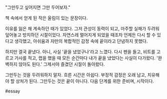 "그만두고 싶어지면 그만 두어보자."

책 속에서 얻게 된 작은 울림이 있는 문장이다.

이유를 잃은 채 계속하던 때가 있었다. 그저 관성이 동력이 되고, 마주할 실패가 두려워 덮어놓고 방치하던 시절이었다. 자연스레 멀어지게 되었을 때조차 언제든 다시 할 수 있다고 생각했고, 아쉬움과 자만의 복합적인 감정 속에 끝이라고 단념하지 못했다.

하지만 결국 끝냈다. 아니, 사실 '끝을 냈었구나'라고 느꼈다. 다시 펜을 들고, 비트를 고르고 가사를 적고, 랩을 했을 때 모든 순간마다 내가 끝을 냈었다는 사실이 다가왔다. '완벽하지 않아도 된다.' 그제서야 즐겼던 시절이 돌아왔다.

그만두는 것을 두려워하지 말자. 흐른 시간은 아쉽다. 부정적 감정은 오래 남고, 치유해야 할 상처가 된다. 그만두는 것은 끝이 아니다. 다음 단계를 위한 준비며, 시작이다.

#essay 